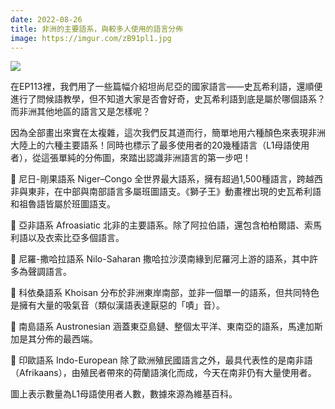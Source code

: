 ```yaml
---
date: 2022-08-26
title: 非洲的主要語系，與較多人使用的語言分佈
image: https://imgur.com/zB91pl1.jpg
---
```

![](https://imgur.com/zB91pl1.jpg)

在EP113裡，我們用了一些篇幅介紹坦尚尼亞的國家語言——史瓦希利語，還順便進行了問候語教學，但不知道大家是否會好奇，史瓦希利語到底是屬於哪個語系？而非洲其他地區的語言又是怎樣呢？

因為全部畫出來實在太複雜，這次我們反其道而行，簡單地用六種顏色來表現非洲大陸上的六種主要語系！同時也標示了最多使用者的20幾種語言（L1母語使用者），從這張單純的分佈圖，來踏出認識非洲語言的第一步吧！

📍 尼日-剛果語系 Niger–Congo
全世界最大語系，擁有超過1,500種語言，跨越西非與東非，在中部與南部語言多屬班圖語支。《獅子王》動畫裡出現的史瓦希利語和祖魯語皆屬於班圖語支。

📍 亞非語系 Afroasiatic
北非的主要語系。除了阿拉伯語，還包含柏柏爾語、索馬利語以及衣索比亞多個語言。

📍 尼羅-撒哈拉語系 Nilo-Saharan
撒哈拉沙漠南緣到尼羅河上游的語系，其中許多為聲調語言。

📍 科依桑語系 Khoisan
分布於非洲東岸南部，並非一個單一的語系，但共同特色是擁有大量的吸氣音（類似漢語表達厭惡的「嘖」音）。

📍 南島語系 Austronesian
涵蓋東亞島鏈、整個太平洋、東南亞的語系，馬達加斯加是其分佈的最西端。

📍 印歐語系 Indo-European
除了歐洲殖民國語言之外，最具代表性的是南非語（Afrikaans），由殖民者帶來的荷蘭語演化而成，今天在南非仍有大量使用者。

圖上表示數量為L1母語使用者人數，數據來源為維基百科。